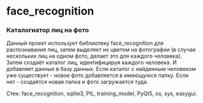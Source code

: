 <h1>face_recognition</h1>
<h3>Каталогиатор лиц на фото</h3>

Данный проект использует библиотеку face_recognition для распознавания лиц, затем выделяет их цветом на фотографии (в случае нескольких лиц на одном фото, делает это для каждого человека).
Затем создаёт каталог лиц, идентифицируя каждого человека. И добавляет данные в базу данных.
Если каталог с найденным человеком уже существует - новое фото добавляется в имеющуюся папку. Если нет - создаётся новая папка и фото загружается туда.

Стек: face_recognition, sqlite3, PIL, training_model, PyQt5, os, sys, easygui.
